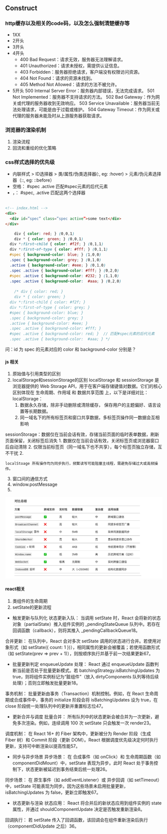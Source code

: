 ## Construct

### http缓存以及相关的code码，以及怎么强制清楚缓存等
- 1XX
- 2开头
- 3开头
- 4开头
  - 400 Bad Request：请求无效，服务器无法理解请求。
  - 401 Unauthorized：请求未授权，需提供认证信息。
  - 403 Forbidden：服务器拒绝请求，客户端没有权限访问资源。
  - 404 Not Found：请求的资源未找到。
  - 405 Method Not Allowed：请求的方法不被允许。 
- 5开头
  500 Internal Server Error：服务器内部错误，无法完成请求。
501 Not Implemented：服务器不支持请求的方法。
502 Bad Gateway：作为网关或代理的服务器收到无效响应。
503 Service Unavailable：服务器当前无法处理请求，可能是由于过载或维护。
504 Gateway Timeout：作为网关或代理的服务器未能及时从上游服务器获取请求。

### 浏览器的渲染机制
1. 渲染流程
2. 回流和重绘的优化策略

### css样式选择的优先级
 - 内联样式 > ID选择器 > 类/属性/伪类选择器(:, eg: :hover) > 元素/伪元素选择器（::, eg: ::before）
 - 空格： #spec .active 匹配#spec元素的后代元素
 - ，： #spec, .active 匹配这两个选择器
 ``` html

 <!-- index.html -->
<div>
   <div id=”spec” class=”spec active”>some text</div>
</div>
 ```

``` css index.css 考察specificity
	div { color: red; } (0,0,1)
	div * { color: green; } (0,0,1)
  div *:first-child { color: #f2f; } (0,1,1)
  div *:first-of-type { color: #fff; } (0,1,1)
  #spec { background-color: blue; } (1,0,0)
  .spec { background-color: grey; } (0,1,0)
  .active { background-color: #eee; } (0,1,0)
  .spec .active { background-color: #fff; } (0,2,0)
  #spec .active { background-color: #232; } (1,1,0)
  .spec .active { background-color:  #aaa; } (0,2,0)

    /* div { color: red; }
	div * { color: green; }
  div *:first-child { color: #f2f; }
  div *:first-of-type { color: grey; }
  #spec { background-color: blue; }
  .spec { background-color: grey; }
  .active { background-color: #eee; }
  .spec .active { background-color: #fff; }
  #spec .active { background-color: red; }  // 匹配#spec元素的后代元素
  .spec .active { background-color:  #aaa; } */
```

问：id 为 spec 的元素对应的 color 和 background-color 分别是？


#### js 相关
1. 原始值与引用类型的区别
2. localStorage和sessionStorage的区别
localStorage 和 sessionStorage 是浏览器提供的 Web Storage API，用于在客户端存储键值对数据。它们的核心区别体现在 生命周期、作用域 和 数据共享范围 上，以下是详细对比：
  localStorage： 
    1. 数据永久存储，除非手动删除或清除缓存， 保存用户的主题偏好、语言设置等长期数据。
    2. 同一域名下的所有标签页和窗口共享数据，多标签页操作同一数据会互相影响

  sessionStorage：数据仅在当前会话有效，存储当前页面的临时表单数据，刷新页面保留，关闭标签后消失
    1. 数据仅在当前会话有效，关闭标签页或浏览器窗口后自动清除
    2. 仅限当前标签页（同一域名下也不共享），每个标签页独立存储，互不干扰
    2. 

    localStoage 所有操作均为同步执行，频繁读写可能阻塞主线程，需避免存储过大或高频操作。
3. 窗口间的通信方式
  1. window.postMessage
  2. 
  ![alt text](image.png)

#### react相关
1. 类组件的生命周期
2. setState的更新流程
  - 触发更新与队列化
状态更新入队：
当调用 setState 时，React 会将新的状态对象（partialState）推入组件实例的 _pendingStateQueue 队列中。若存在回调函数（callback），则将其推入 _pendingCallbackQueue18。

合并更新：
在队列中，React 会对多次 setState 调用的状态进行合并。若使用对象形式（如 setState({ count: 1 })），相同属性的更新会被覆盖；若使用函数形式（如 setState(prev => prev + 1)），则按顺序执行并基于前一次结果更新67。

- 批量更新判定
enqueueUpdate 处理：
React 通过 enqueueUpdate 函数判断当前是否处于批量更新模式。若 batchingStrategy.isBatchingUpdates 为 true，则将组件实例标记为“脏组件”（放入 dirtyComponents 队列等待后续处理）；否则立即触发批量更新18。

事务机制：
批量更新由事务（Transaction）机制控制。例如，在 React 生命周期或合成事件中，事务的 initialize 阶段会将 isBatchingUpdates 设为 true，在 close 阶段统一处理队列中的更新并重置标志位47。

-  更新合并与调度
批量合并：
所有队列中的状态更新会被合并为一次更新，避免多次渲染。例如，连续调用 100 次 setState 只会触发一次 render23。

调度机制：
在 React 16+ 的 Fiber 架构中，更新被分为 Render 阶段（生成 Fiber 树）和 Commit 阶段（更新 DOM）。React 根据调度优先级决定何时执行更新，支持可中断渲染以提高性能57。

-  同步与异步场景
异步场景：
在 合成事件（如 onClick）和 生命周期函数（如 componentDidMount）中，setState 表现为异步。此时 React 处于事务控制下，状态更新被延迟到事务结束后统一处理26。

同步场景：
在 原生事件（如 addEventListener）或 异步回调（如 setTimeout）中，setState 可能表现为同步。因为这些场景未启用批量更新，isBatchingUpdates 为 false，更新立即触发67。

-  状态更新与渲染
状态应用：
React 将合并后的新状态应用到组件实例的 state 属性，并通过 shouldComponentUpdate 决定是否触发重新渲染8。

回调执行：
若 setState 传入了回调函数，该回调会在组件重新渲染后执行（componentDidUpdate 之后）36。
